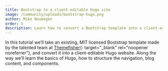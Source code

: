 ```yaml
---
title: Bootstrap to a client-editable Hugo site
image: /community/uploads/bootstrap-hugo.png
author: Mike Neumegen
order: 5
description: Learn how to convert a Bootstrap template into a client-editable Hugo website.
---
```


In this tutorial we’ll take an existing, MIT licensed Bootstrap template made by the talented team at [Themefisher](https://themefisher.com/){: target="_blank" rel="noopener noreferrer"}, and convert it into a client-editable Hugo website. Along the way we’ll learn the basics of Hugo, how to structure the navigation, blog content, and components.
